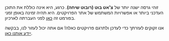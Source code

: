 זוהי גרסה ישנה יותר של **צ’אט בוט (רובוט שיחה)**. כרגע, היא אינה כוללת את התוכן העדכני ביותר או אפשרויות המשתמש של אתר הפרויקטים. היא תהיה זמינה באופן זמני בפורמט זה [כאן](images/ChatBot.pdf) לפני העברתה לארכיון. 

אנו זקוקים לעזרתך כדי לעדכן ולתרגם פרויקטים כאלה! אם אתה יכול לעזור לנו, בבקשה [יידע אותנו כאן](https://rpf.io/translators).